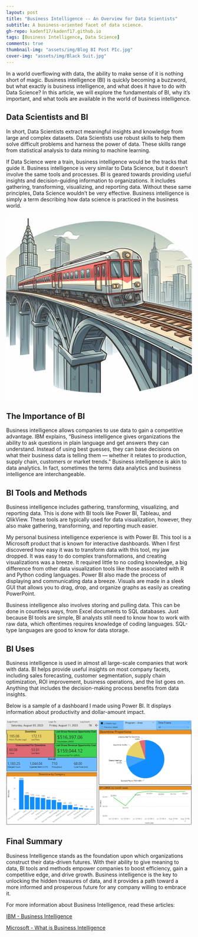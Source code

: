 ```yaml
---
layout: post
title: "Business Intelligence -- An Overview for Data Scientists"
subtitle: A business-oriented facet of data science.
gh-repo: kadenf17/kadenf17.github.io
tags: [Business Intelligence, Data Science]
comments: true
thumbnail-img: "assets/img/Blog BI Post PIc.jpg"
cover-img: "assets/img/Black Suit.jpg"
---
```


In a world overflowing with data, the ability to make sense of it is nothing short of magic. Business intelligence (BI) is quickly becoming a buzzword, but what exactly is business intelligence, and what does it have to do with Data Science? In this article, we will explore the fundamentals of BI, why it’s important, and what tools are available in the world of business intelligence.

## Data Scientists and BI

In short, Data Scientists extract meaningful insights and knowledge from large and complex datasets. Data Scientists use robust skills to help them solve difficult problems and harness the power of data. These skills range from statistical analysis to data mining to machine learning.

If Data Science were a train, business intelligence would be the tracks that guide it. Business intelligence is very similar to Data Science, but it doesn’t involve the same tools and processes. BI is geared towards providing useful insights and decision-guiding information to organizations. It includes gathering, transforming, visualizing, and reporting data. Without these same principles, Data Science wouldn’t be very effective. Business intelligence is simply a term describing how data science is practiced in the business world.

<img src="../assets/img/CartoonTrain.jpg" alt="Picture" class="mx-auto d-block">


## The Importance of BI

Business intelligence allows companies to use data to gain a competitive advantage. IBM explains, “Business intelligence gives organizations the ability to ask questions in plain language and get answers they can understand. Instead of using best guesses, they can base decisions on what their business data is telling them — whether it relates to production, supply chain, customers or market trends.” Business intelligence is akin to data analytics. In fact, sometimes the terms data analytics and business intelligence are interchangeable.

## BI Tools and Methods

Business intelligence includes gathering, transforming, visualizing, and reporting data. This is done with BI tools like Power BI, Tableau, and QlikView. These tools are typically used for data visualization, however, they also make gathering, transforming, and reporting much easier.

 My personal business intelligence experience is with Power BI. This tool is a Microsoft product that is known for interactive dashboards. When I first discovered how easy it was to transform data with this tool, my jaw dropped. It was easy to do complex transformations, and creating visualizations was a breeze. It required little to no coding knowledge, a big difference from other data visualization tools like those associated with R and Python coding languages. Power BI also made the process of displaying and communicating data a breeze. Visuals are made in a sleek GUI that allows you to drag, drop, and organize graphs as easily as creating PowerPoint.
 
Business intelligence also involves storing and pulling data. This can be done in countless ways, from Excel documents to SQL databases. Just because BI tools are simple, BI analysts still need to know how to work with raw data, which oftentimes requires knowledge of coding languages. SQL-type languages are good to know for data storage.

## BI Uses

Business intelligence is used in almost all large-scale companies that work with data. BI helps provide useful insights on most company facets, including sales forecasting, customer segmentation, supply chain optimization, ROI improvement, business operations, and the list goes on. Anything that includes the decision-making process benefits from data insights. 

Below is a sample of a dashboard I made using Power BI. It displays information about productivity and dollar-amount impact.


<img src="../assets/img/PSWDashboard.PNG" alt="Picture" class="mx-auto d-block">

## Final Summary

Business Intelligence stands as the foundation upon which organizations construct their data-driven futures. With their ability to give meaning to data, BI tools and methods empower companies to boost efficiency, gain a competitive edge, and drive growth. Business intelligence is the key to unlocking the hidden treasures of data, and it provides a path toward a more informed and prosperous future for any company willing to embrace it.

For more information about Business Intelligence, read these articles:

[IBM - Business Intelligence](https://www.ibm.com/topics/business-intelligence)

[Microsoft - What is Business Intelligence](https://powerbi.microsoft.com/en-us/what-is-business-intelligence/)
